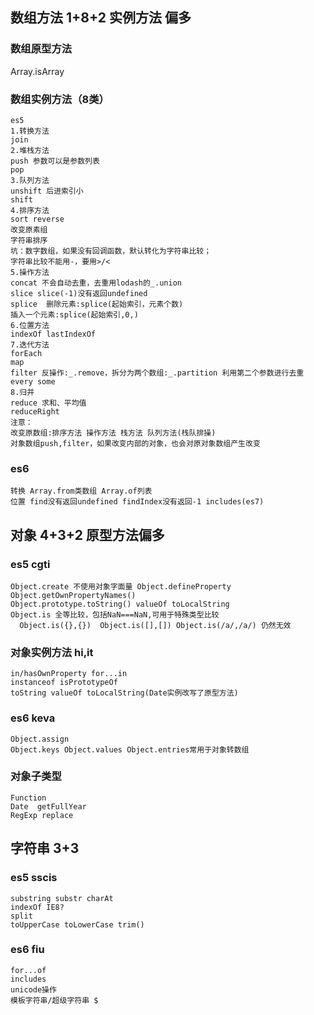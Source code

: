 ## 数组方法 1+8+2 实例方法 偏多 ##
### 数组原型方法 ###
Array.isArray
### 数组实例方法（8类） ###
    es5
    1.转换方法
    join
    2.堆栈方法
    push 参数可以是参数列表
    pop
    3.队列方法
    unshift 后进索引小
    shift
    4.排序方法
    sort reverse
    改变原素组
    字符串排序
    坑：数字数组，如果没有回调函数，默认转化为字符串比较；
    字符串比较不能用-，要用>/<
    5.操作方法
    concat 不会自动去重，去重用lodash的_.union
    slice slice(-1)没有返回undefined
    splice  删除元素:splice(起始索引，元素个数)
    插入一个元素:splice(起始索引,0,)
    6.位置方法
    indexOf lastIndexOf
    7.迭代方法
    forEach
    map
    filter 反操作:_.remove，拆分为两个数组:_.partition 利用第二个参数进行去重
    every some
    8.归并
    reduce 求和、平均值
    reduceRight
    注意：
    改变原数组:排序方法 操作方法 栈方法 队列方法(栈队排操)
    对象数组push,filter，如果改变内部的对象，也会对原对象数组产生改变
### es6 ###
    转换 Array.from类数组 Array.of列表
    位置 find没有返回undefined findIndex没有返回-1 includes(es7)



## 对象 4+3+2 原型方法偏多 ##
### es5 cgti ###
    Object.create 不使用对象字面量 Object.defineProperty
    Object.getOwnPropertyNames()
    Object.prototype.toString() valueOf toLocalString
    Object.is 全等比较，包括NaN===NaN,可用于特殊类型比较
      Object.is({},{})  Object.is([],[]) Object.is(/a/,/a/) 仍然无效
### 对象实例方法 hi,it ###
    in/hasOwnProperty for...in
    instanceof isPrototypeOf
    toString valueOf toLocalString(Date实例改写了原型方法)
### es6 keva ###
    Object.assign
    Object.keys Object.values Object.entries常用于对象转数组

### 对象子类型 ###
    Function
    Date  getFullYear
    RegExp replace


## 字符串 3+3 ##
### es5 sscis ###
    substring substr charAt
    indexOf IE8?
    split
    toUpperCase toLowerCase trim()

### es6 fiu ###
    for...of
    includes
    unicode操作
    模板字符串/超级字符串 $